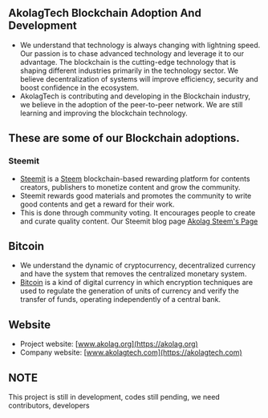 ## AkolagTech Blockchain Adoption And Development
- We understand that technology is always changing with lightning speed. Our passion is to chase advanced technology and leverage it to our advantage. The blockchain is the cutting-edge technology that is shaping different industries primarily in the technology sector. We believe decentralization of systems will improve efficiency, security and boost confidence in the ecosystem.
- AkolagTech is contributing and developing in the Blockchain industry, we believe in the adoption of the peer-to-peer network. We are still learning and improving the blockchain technology. 

## These are some of our Blockchain adoptions.

### Steemit
- [Steemit](https://steemit.com/faq.html#What_is_Steemit_com) is a [Steem](https://www.steem.com/) blockchain-based rewarding platform for contents creators, publishers to monetize content and grow the community.
- Steemit rewards good materials and promotes the community to write good contents and get a reward for their work.
- This is done through community voting. It encourages people to create and curate quality content.
Our Steemit blog page [Akolag Steem's Page](https://steemit.com/@akolag)
## Bitcoin
- We understand the dynamic of cryptocurrency, decentralized currency and have the system that removes the centralized monetary system.
- [Bitcoin](https://bitcoin.org/en/) is a kind of digital currency in which encryption techniques are used to regulate the generation of units of currency and verify the transfer of funds, operating independently of a central bank.

## Website
- Project website: [www.akolag.org](https://akolag.org)
- Company website: [www.akolagtech.com](https://akolagtech.com)

## NOTE
This project is still in development, codes still pending, we need contributors, developers
